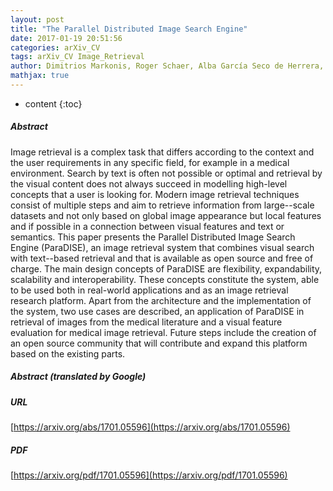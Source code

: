 ```yaml
---
layout: post
title: "The Parallel Distributed Image Search Engine"
date: 2017-01-19 20:51:56
categories: arXiv_CV
tags: arXiv_CV Image_Retrieval
author: Dimitrios Markonis, Roger Schaer, Alba García Seco de Herrera, Henning Müller
mathjax: true
---
```


* content
{:toc}

##### Abstract
Image retrieval is a complex task that differs according to the context and the user requirements in any specific field, for example in a medical environment. Search by text is often not possible or optimal and retrieval by the visual content does not always succeed in modelling high-level concepts that a user is looking for. Modern image retrieval techniques consist of multiple steps and aim to retrieve information from large--scale datasets and not only based on global image appearance but local features and if possible in a connection between visual features and text or semantics. This paper presents the Parallel Distributed Image Search Engine (ParaDISE), an image retrieval system that combines visual search with text--based retrieval and that is available as open source and free of charge. The main design concepts of ParaDISE are flexibility, expandability, scalability and interoperability. These concepts constitute the system, able to be used both in real-world applications and as an image retrieval research platform. Apart from the architecture and the implementation of the system, two use cases are described, an application of ParaDISE in retrieval of images from the medical literature and a visual feature evaluation for medical image retrieval. Future steps include the creation of an open source community that will contribute and expand this platform based on the existing parts.

##### Abstract (translated by Google)


##### URL
[https://arxiv.org/abs/1701.05596](https://arxiv.org/abs/1701.05596)

##### PDF
[https://arxiv.org/pdf/1701.05596](https://arxiv.org/pdf/1701.05596)


